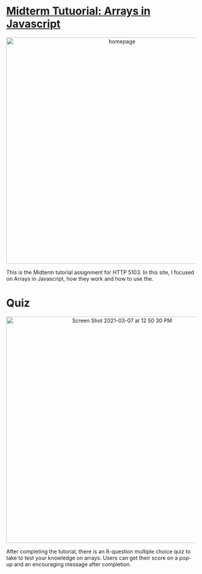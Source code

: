 

<h1 color="#ffffff"><a href="https://a-hagar.github.io/midtermtutorial/">Midterm Tutuorial: Arrays in Javascript</a></h1>
<p align="center">
  <img width="600" alt="homepage" src="https://user-images.githubusercontent.com/75767321/110249242-44e00300-7f43-11eb-88c2-2a1082157dca.png" href="https://a-hagar.github.io/midtermtutorial/" width="300px">
</p>
This is the Midterm tutorial assignment for HTTP 5103. In this site, I focused on Arrays in Javascript, how they work and how to use the.

<h1 color="#ffffff">Quiz</h1>
<p align="center">
  <img width="600" align="center" alt="Screen Shot 2021-03-07 at 12 50 30 PM" src="https://user-images.githubusercontent.com/75767321/110249346-c20b7800-7f43-11eb-9617-0b237a233248.png">
 </p>
After completing the tutorial, there is an 8-question multiple choice quiz to take to test your knowledge on arrays. Users can get their score on a pop-up and an encouraging message after completion.

